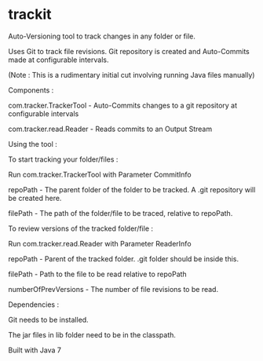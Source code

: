 trackit
=======

Auto-Versioning tool to track changes in any folder or file.

Uses Git to track file revisions. Git repository is created and Auto-Commits made at configurable intervals.

(Note : This is a rudimentary initial cut involving running Java files manually)


Components :

com.tracker.TrackerTool - Auto-Commits changes to a git repository at configurable intervals

com.tracker.read.Reader - Reads commits to an Output Stream



Using the tool :

To start tracking your folder/files :

Run com.tracker.TrackerTool with Parameter CommitInfo

repoPath - The parent folder of the folder to be tracked. A .git repository will be created here.

filePath - The path of the folder/file to be traced, relative to repoPath.



To review versions of the tracked folder/file :


Run com.tracker.read.Reader with Parameter ReaderInfo

repoPath  - Parent of the tracked folder. .git folder should be inside this.

filePath - Path to the file to be read relative to repoPath

numberOfPrevVersions - The number of file revisions to be read.


Dependencies :

Git needs to be installed. 

The jar files in lib folder need to be in the classpath.

Built with Java 7
